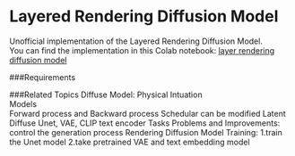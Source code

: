 # Layered Rendering Diffusion Model
Unofficial implementation of the Layered Rendering Diffusion Model. \
You can find the implementation in this Colab notebook:
<a href="https://drive.google.com/file/d/1KcNvrjh7k5G4FFbzeMfdGruA-o0Y4XZB/view?usp=share_link">layer rendering diffusion model </a>

###Requirements

###Related Topics
Diffuse Model: Physical Intuation \
Models \
Forward process and Backward process
Schedular can be modified
Latent Diffuse
Unet, VAE, CLIP text encoder
Tasks
Problems and Improvements: control the generation process
Rendering Diffusion Model
Training: 1.train the Unet model 2.take pretrained VAE and text embedding model
